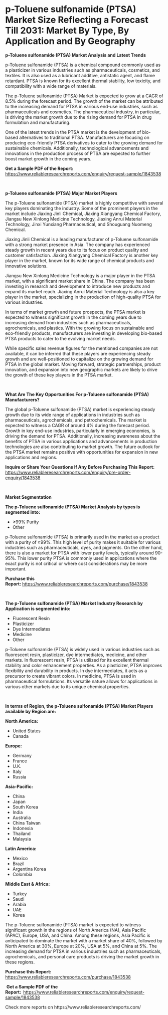 <p><h1>p-Toluene sulfonamide (PTSA) Market Size Reflecting a Forecast Till 2031: Market By Type, By Application and By Geography</h1></p><p><strong>p-Toluene sulfonamide (PTSA) Market Analysis and Latest Trends</strong></p>
<p><p>p-Toluene sulfonamide (PTSA) is a chemical compound commonly used as a plasticizer in various industries such as pharmaceuticals, cosmetics, and textiles. It is also used as a lubricant additive, antistatic agent, and flame retardant. PTSA is known for its excellent thermal stability, low toxicity, and compatibility with a wide range of materials.</p><p>The p-Toluene sulfonamide (PTSA) Market is expected to grow at a CAGR of 8.5% during the forecast period. The growth of the market can be attributed to the increasing demand for PTSA in various end-use industries, such as pharmaceuticals and cosmetics. The pharmaceutical industry, in particular, is driving the market growth due to the rising demand for PTSA in drug formulation and manufacturing.</p><p>One of the latest trends in the PTSA market is the development of bio-based alternatives to traditional PTSA. Manufacturers are focusing on producing eco-friendly PTSA derivatives to cater to the growing demand for sustainable chemicals. Additionally, technological advancements and innovations in the production process of PTSA are expected to further boost market growth in the coming years.</p></p>
<p><strong>Get a Sample PDF of the Report:&nbsp;</strong> <a href="https://www.reliableresearchreports.com/enquiry/request-sample/1843538">https://www.reliableresearchreports.com/enquiry/request-sample/1843538</a></p>
<p>&nbsp;</p>
<p><strong>p-Toluene sulfonamide (PTSA) Major Market Players</strong></p>
<p><p>The p-Toluene sulfonamide (PTSA) market is highly competitive with several key players dominating the industry. Some of the prominent players in the market include Jiaxing Jinli Chemical, Jiaxing Xiangyang Chemical Factory, Jiangsu New Xinlong Medicine Technology, Jiaxing Anrui Material Technology, Jinxi Yunxiang Pharmaceutical, and Shouguang Nuomeng Chemical.</p><p>Jiaxing Jinli Chemical is a leading manufacturer of p-Toluene sulfonamide with a strong market presence in Asia. The company has experienced steady growth in recent years due to its focus on product quality and customer satisfaction. Jiaxing Xiangyang Chemical Factory is another key player in the market, known for its wide range of chemical products and innovative solutions.</p><p>Jiangsu New Xinlong Medicine Technology is a major player in the PTSA market, with a significant market share in China. The company has been investing in research and development to introduce new products and expand its market reach. Jiaxing Anrui Material Technology is also a key player in the market, specializing in the production of high-quality PTSA for various industries.</p><p>In terms of market growth and future prospects, the PTSA market is expected to witness significant growth in the coming years due to increasing demand from industries such as pharmaceuticals, agrochemicals, and plastics. With the growing focus on sustainable and eco-friendly products, manufacturers are investing in developing bio-based PTSA products to cater to the evolving market needs.</p><p>While specific sales revenue figures for the mentioned companies are not available, it can be inferred that these players are experiencing steady growth and are well-positioned to capitalize on the growing demand for PTSA in the global market. Moving forward, strategic partnerships, product innovation, and expansion into new geographic markets are likely to drive the growth of these key players in the PTSA market.</p></p>
<p>&nbsp;</p>
<p><strong>What Are The Key Opportunities For p-Toluene sulfonamide (PTSA) Manufacturers?</strong></p>
<p><p>The global p-Toluene sulfonamide (PTSA) market is experiencing steady growth due to its wide range of applications in industries such as pharmaceuticals, agrochemicals, and petrochemicals. The market is expected to witness a CAGR of around 4% during the forecast period. Growth in key end-use industries, particularly in emerging economies, is driving the demand for PTSA. Additionally, increasing awareness about the benefits of PTSA in various applications and advancements in production technologies are also contributing to market growth. The future outlook for the PTSA market remains positive with opportunities for expansion in new applications and regions.</p></p>
<p><strong>Inquire or Share Your Questions If Any Before Purchasing This Report:</strong> <a href="https://www.reliableresearchreports.com/enquiry/pre-order-enquiry/1843538">https://www.reliableresearchreports.com/enquiry/pre-order-enquiry/1843538</a></p>
<p>&nbsp;</p>
<p><strong>Market Segmentation</strong></p>
<p><strong>The p-Toluene sulfonamide (PTSA) Market Analysis by types is segmented into:</strong></p>
<p><ul><li>≥99% Purity</li><li>Other</li></ul></p>
<p><p>p-Toluene sulfonamide (PTSA) is primarily used in the market as a product with a purity of ≥99%. This high level of purity makes it suitable for various industries such as pharmaceuticals, dyes, and pigments. On the other hand, there is also a market for PTSA with lower purity levels, typically around 90-95%. This lower purity PTSA is commonly used in applications where the exact purity is not critical or where cost considerations may be more important.</p></p>
<p><strong>Purchase this Report:&nbsp;</strong><a href="https://www.reliableresearchreports.com/purchase/1843538">https://www.reliableresearchreports.com/purchase/1843538</a></p>
<p>&nbsp;</p>
<p><strong>The p-Toluene sulfonamide (PTSA) Market Industry Research by Application is segmented into:</strong></p>
<p><ul><li>Fluorescent Resin</li><li>Plasticizer</li><li>Dye Intermediates</li><li>Medicine</li><li>Other</li></ul></p>
<p><p>p-Toluene sulfonamide (PTSA) is widely used in various industries such as fluorescent resin, plasticizer, dye intermediates, medicine, and other markets. In fluorescent resin, PTSA is utilized for its excellent thermal stability and color enhancement properties. As a plasticizer, PTSA improves flexibility and durability in products. In dye intermediates, it acts as a precursor to create vibrant colors. In medicine, PTSA is used in pharmaceutical formulations. Its versatile nature allows for applications in various other markets due to its unique chemical properties.</p></p>
<p>&nbsp;</p>
<p><strong>In terms of Region, the p-Toluene sulfonamide (PTSA) Market Players available by Region are:</strong></p>
<p>
    <p> <strong> North America: </strong>
        <ul>
            <li>United States</li>
            <li>Canada</li>
        </ul>
        </p> 
    <p> <strong> Europe: </strong>
        <ul>
            <li>Germany</li>
            <li>France</li>
            <li>U.K.</li>
            <li>Italy</li>
            <li>Russia</li>
        </ul>
        </p> 
    <p> <strong> Asia-Pacific: </strong>
        <ul>
            <li>China</li>
            <li>Japan</li>
            <li>South Korea</li>
            <li>India</li>
            <li>Australia</li>
            <li>China Taiwan</li>
            <li>Indonesia</li>
            <li>Thailand</li>
            <li>Malaysia</li>
        </ul>
        </p> 
    <p> <strong> Latin America: </strong>
        <ul>
            <li>Mexico</li>
            <li>Brazil</li>
            <li>Argentina Korea</li>
            <li>Colombia</li>
        </ul>
        </p> 
    <p> <strong> Middle East & Africa: </strong>
        <ul>
            <li>Turkey</li>
            <li>Saudi</li>
            <li>Arabia</li>
            <li>UAE</li>
            <li>Korea</li>
        </ul>
    </p>
    </p>
<p><p>The p-Toluene sulfonamide (PTSA) market is expected to witness significant growth in the regions of North America (NA), Asia Pacific (APAC), Europe, USA, and China. Among these regions, Asia Pacific is anticipated to dominate the market with a market share of 40%, followed by North America at 30%, Europe at 20%, USA at 5%, and China at 5%. The increasing demand for PTSA in various industries such as pharmaceuticals, agrochemicals, and personal care products is driving the market growth in these regions.</p></p>
<p><strong>Purchase this Report: </strong><a href="https://www.reliableresearchreports.com/purchase/1843538">https://www.reliableresearchreports.com/purchase/1843538</a></p>
<p>&nbsp;<strong>Get a Sample PDF of the Report:&nbsp;&nbsp;</strong><a href="https://www.reliableresearchreports.com/enquiry/request-sample/1843538">https://www.reliableresearchreports.com/enquiry/request-sample/1843538</a></p>
<p><strong></strong></p>
<p>Check more reports on https://www.reliableresearchreports.com/</p>